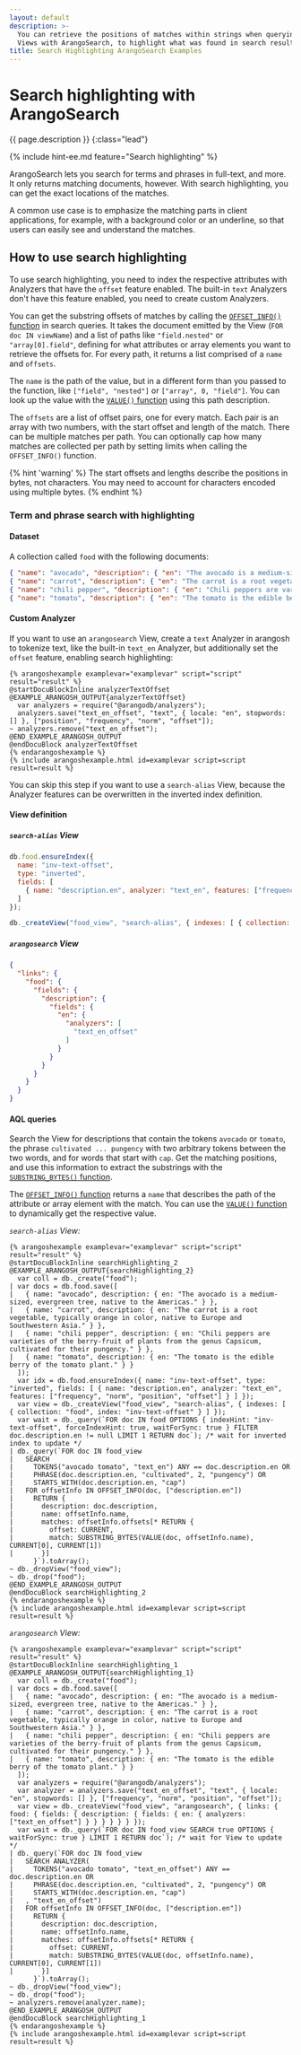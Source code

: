 ```yaml
---
layout: default
description: >-
  You can retrieve the positions of matches within strings when querying
  Views with ArangoSearch, to highlight what was found in search results
title: Search Highlighting ArangoSearch Examples
---
```

# Search highlighting with ArangoSearch

{{ page.description }}
{:class="lead"}

{% include hint-ee.md feature="Search highlighting" %}

ArangoSearch lets you search for terms and phrases in full-text, and more.
It only returns matching documents, however. With search highlighting, you can
get the exact locations of the matches.

A common use case is to emphasize the matching parts in client applications,
for example, with a background color or an underline, so that users can easily
see and understand the matches.

## How to use search highlighting

To use search highlighting, you need to index the respective attributes with
Analyzers that have the `offset` feature enabled. The built-in `text` Analyzers
don't have this feature enabled, you need to create custom Analyzers.

You can get the substring offsets of matches by calling the
[`OFFSET_INFO()` function](aql/functions-arangosearch.html#offset_info) in
search queries. It takes the document emitted by the View (`FOR doc IN viewName`)
and a list of paths like `"field.nested"` or `"array[0].field"`, defining for
what attributes or array elements you want to retrieve the offsets for. For
every path, it returns a list comprised of a `name` and `offsets`.

The `name` is the path of the value, but in a different form than you passed to
the function, like `["field", "nested"]` or `["array", 0, "field"]`. You can
look up the value with the [`VALUE()` function](aql/functions-document.html#value)
using this path description.

The `offsets` are a list of offset pairs, one for every match. Each pair is an
array with two numbers, with the start offset and length of the match. There can be
multiple matches per path. You can optionally cap how many matches are collected
per path by setting limits when calling the `OFFSET_INFO()` function.

{% hint 'warning' %}
The start offsets and lengths describe the positions in bytes, not characters.
You may need to account for characters encoded using multiple bytes.
{% endhint %}

### Term and phrase search with highlighting

#### Dataset

A collection called `food` with the following documents:

```json
{ "name": "avocado", "description": { "en": "The avocado is a medium-sized, evergreen tree, native to the Americas." } }
{ "name": "carrot", "description": { "en": "The carrot is a root vegetable, typically orange in color, native to Europe and Southwestern Asia." } }
{ "name": "chili pepper", "description": { "en": "Chili peppers are varieties of the berry-fruit of plants from the genus Capsicum, cultivated for their pungency." } }
{ "name": "tomato", "description": { "en": "The tomato is the edible berry of the tomato plant." } }
```

#### Custom Analyzer

If you want to use an `arangosearch` View,
create a `text` Analyzer in arangosh to tokenize text, like the built-in
`text_en` Analyzer, but additionally set the `offset` feature, enabling
search highlighting:

    {% arangoshexample examplevar="examplevar" script="script" result="result" %}
    @startDocuBlockInline analyzerTextOffset
    @EXAMPLE_ARANGOSH_OUTPUT{analyzerTextOffset}
      var analyzers = require("@arangodb/analyzers");
      analyzers.save("text_en_offset", "text", { locale: "en", stopwords: [] }, ["position", "frequency", "norm", "offset"]);
    ~ analyzers.remove("text_en_offset");
    @END_EXAMPLE_ARANGOSH_OUTPUT
    @endDocuBlock analyzerTextOffset
    {% endarangoshexample %}
    {% include arangoshexample.html id=examplevar script=script result=result %}

You can skip this step if you want to use a `search-alias` View, because the
Analyzer features can be overwritten in the inverted index definition.

#### View definition

##### `search-alias` View

```js
db.food.ensureIndex({
  name: "inv-text-offset",
  type: "inverted",
  fields: [
    { name: "description.en", analyzer: "text_en", features: ["frequency", "norm", "position", "offset"] }
  ]
});

db._createView("food_view", "search-alias", { indexes: [ { collection: "food", index: "inv-text-offset" } ] });
```

##### `arangosearch` View

```json
{
  "links": {
    "food": {
      "fields": {
        "description": {
          "fields": {
            "en": {
              "analyzers": [
                "text_en_offset"
              ]
            }
          }
        }
      }
    }
  }
}
```

#### AQL queries

Search the View for descriptions that contain the tokens `avocado` or `tomato`,
the phrase `cultivated ... pungency` with two arbitrary tokens between the two
words, and for words that start with `cap`. Get the matching positions, and use
this information to extract the substrings with the
[`SUBSTRING_BYTES()` function](aql/functions-string.html#substring_bytes).

The [`OFFSET_INFO()` function](aql/functions-arangosearch.html#offset_info)
returns a `name` that describes the path of the attribute or array element with
the match. You can use the [`VALUE()` function](aql/functions-document.html#value)
to dynamically get the respective value.

_`search-alias` View:_

    {% arangoshexample examplevar="examplevar" script="script" result="result" %}
    @startDocuBlockInline searchHighlighting_2
    @EXAMPLE_ARANGOSH_OUTPUT{searchHighlighting_2}
      var coll = db._create("food");
    | var docs = db.food.save([
    |   { name: "avocado", description: { en: "The avocado is a medium-sized, evergreen tree, native to the Americas." } },
    |   { name: "carrot", description: { en: "The carrot is a root vegetable, typically orange in color, native to Europe and Southwestern Asia." } },
    |   { name: "chili pepper", description: { en: "Chili peppers are varieties of the berry-fruit of plants from the genus Capsicum, cultivated for their pungency." } },
    |   { name: "tomato", description: { en: "The tomato is the edible berry of the tomato plant." } }
      ]);
      var idx = db.food.ensureIndex({ name: "inv-text-offset", type: "inverted", fields: [ { name: "description.en", analyzer: "text_en", features: ["frequency", "norm", "position", "offset"] } ] });
      var view = db._createView("food_view", "search-alias", { indexes: [ { collection: "food", index: "inv-text-offset" } ] });
      var wait = db._query(`FOR doc IN food OPTIONS { indexHint: "inv-text-offset", forceIndexHint: true, waitForSync: true } FILTER doc.description.en != null LIMIT 1 RETURN doc`); /* wait for inverted index to update */
    | db._query(`FOR doc IN food_view
    |   SEARCH
    |     TOKENS("avocado tomato", "text_en") ANY == doc.description.en OR
    |     PHRASE(doc.description.en, "cultivated", 2, "pungency") OR
    |     STARTS_WITH(doc.description.en, "cap")
    |   FOR offsetInfo IN OFFSET_INFO(doc, ["description.en"])
    |     RETURN {
    |       description: doc.description,
    |       name: offsetInfo.name,
    |       matches: offsetInfo.offsets[* RETURN {
    |         offset: CURRENT,
    |         match: SUBSTRING_BYTES(VALUE(doc, offsetInfo.name), CURRENT[0], CURRENT[1])
    |       }]
          }`).toArray();
    ~ db._dropView("food_view");
    ~ db._drop("food");
    @END_EXAMPLE_ARANGOSH_OUTPUT
    @endDocuBlock searchHighlighting_2
    {% endarangoshexample %}
    {% include arangoshexample.html id=examplevar script=script result=result %}

_`arangosearch` View:_

    {% arangoshexample examplevar="examplevar" script="script" result="result" %}
    @startDocuBlockInline searchHighlighting_1
    @EXAMPLE_ARANGOSH_OUTPUT{searchHighlighting_1}
      var coll = db._create("food");
    | var docs = db.food.save([
    |   { name: "avocado", description: { en: "The avocado is a medium-sized, evergreen tree, native to the Americas." } },
    |   { name: "carrot", description: { en: "The carrot is a root vegetable, typically orange in color, native to Europe and Southwestern Asia." } },
    |   { name: "chili pepper", description: { en: "Chili peppers are varieties of the berry-fruit of plants from the genus Capsicum, cultivated for their pungency." } },
    |   { name: "tomato", description: { en: "The tomato is the edible berry of the tomato plant." } }
      ]);
      var analyzers = require("@arangodb/analyzers");
      var analyzer = analyzers.save("text_en_offset", "text", { locale: "en", stopwords: [] }, ["frequency", "norm", "position", "offset"]);
      var view = db._createView("food_view", "arangosearch", { links: { food: { fields: { description: { fields: { en: { analyzers: ["text_en_offset"] } } } } } } });
      var wait = db._query(`FOR doc IN food_view SEARCH true OPTIONS { waitForSync: true } LIMIT 1 RETURN doc`); /* wait for View to update */
    | db._query(`FOR doc IN food_view
    |   SEARCH ANALYZER(
    |     TOKENS("avocado tomato", "text_en_offset") ANY == doc.description.en OR
    |     PHRASE(doc.description.en, "cultivated", 2, "pungency") OR
    |     STARTS_WITH(doc.description.en, "cap")
    |   , "text_en_offset")
    |   FOR offsetInfo IN OFFSET_INFO(doc, ["description.en"])
    |     RETURN {
    |       description: doc.description,
    |       name: offsetInfo.name,
    |       matches: offsetInfo.offsets[* RETURN {
    |         offset: CURRENT,
    |         match: SUBSTRING_BYTES(VALUE(doc, offsetInfo.name), CURRENT[0], CURRENT[1])
    |       }]
          }`).toArray();
    ~ db._dropView("food_view");
    ~ db._drop("food");
    ~ analyzers.remove(analyzer.name);
    @END_EXAMPLE_ARANGOSH_OUTPUT
    @endDocuBlock searchHighlighting_1
    {% endarangoshexample %}
    {% include arangoshexample.html id=examplevar script=script result=result %}
